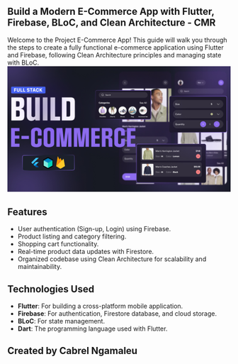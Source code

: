 ## Build a Modern E-Commerce App with Flutter, Firebase, BLoC, and Clean Architecture - CMR

Welcome to the Project E-Commerce App! This guide will walk you through the steps to create a fully functional e-commerce application using Flutter and Firebase, following Clean Architecture principles and managing state with BLoC.
![Alt text](https://github.com/cabrelngamaleu/e-commerce-App-mobile/blob/607d8ccf1428ce6e1eadb1d11312fb49e6d11b58/screenshot.jpg)

## Features

- User authentication (Sign-up, Login) using Firebase.
- Product listing and category filtering.
- Shopping cart functionality.
- Real-time product data updates with Firestore.
- Organized codebase using Clean Architecture for scalability and maintainability.

## Technologies Used

- **Flutter**: For building a cross-platform mobile application.
- **Firebase**: For authentication, Firestore database, and cloud storage.
- **BLoC**: For state management.
- **Dart**: The programming language used with Flutter.

## Created by Cabrel Ngamaleu
